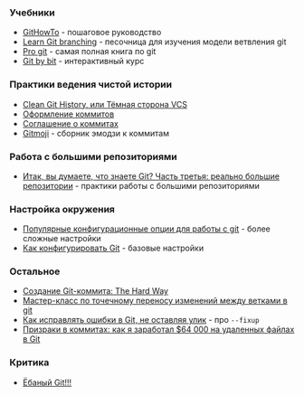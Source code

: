 ### Учебники

- [GitHowTo](https://githowto.com/ru) - пошаговое руководство
- [Learn Git branching](https://learngitbranching.js.org/?locale=ru_RU) - песочница для изучения модели ветвления git
- [Pro git](https://git-scm.com/book/ru/v2) - самая полная книга по git
- [Git by bit](https://gitbybit.com/) - интерактивный курс

### Практики ведения чистой истории

- [Clean Git History, или Тёмная сторона VCS](https://habr.com/ru/companies/ozontech/articles/754526/)
- [Оформление коммитов](https://github.com/slashsbin/styleguide-git-commit-message)
- [Соглашение о коммитах](https://www.conventionalcommits.org/ru/v1.0.0/)
- [Gitmoji](https://gitmoji.dev/) - сборник эмодзи к коммитам

### Работа с большими репозиториями

- [Итак, вы думаете, что знаете Git? Часть третья: реально большие репозитории](https://habr.com/ru/articles/795635/) - практики работы с большими репозиториями

### Настройка окружения

- [Популярные конфигурационные опции для работы с git](https://habr.com/ru/articles/796119/) - более сложные настройки
- [Как конфигурировать Git](https://habr.com/ru/articles/886538/) - базовые настройки

### Остальное

- [Создание Git-коммита: The Hard Way](https://habr.com/ru/companies/beget/articles/841984/)
- [Мастер-класс по точечному переносу изменений между ветками в git](https://habr.com/ru/companies/datafeel/articles/875258/)
- [Как исправлять ошибки в Git, не оставляя улик](https://habr.com/ru/articles/881614/) - про `--fixup`
- [Призраки в коммитах: как я заработал $64 000 на удаленных файлах в Git](https://habr.com/ru/companies/bastion/articles/916752/)

### Критика

- [Ёбаный Git!!!](https://ohshitgit.com/ru)
